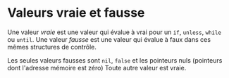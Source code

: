# Valeurs vraie et fausse

Une valeur *vraie* est une valeur qui évalue à vrai pour un `if`, `unless`, `while` ou `until`.
Une valeur *fausse* est une valeur qui évalue à faux dans ces mêmes structures de contrôle.

Les seules valeurs fausses sont `nil`, `false` et les pointeurs nuls (pointeurs dont l'adresse mémoire est zéro)
Toute autre valeur est vraie.
